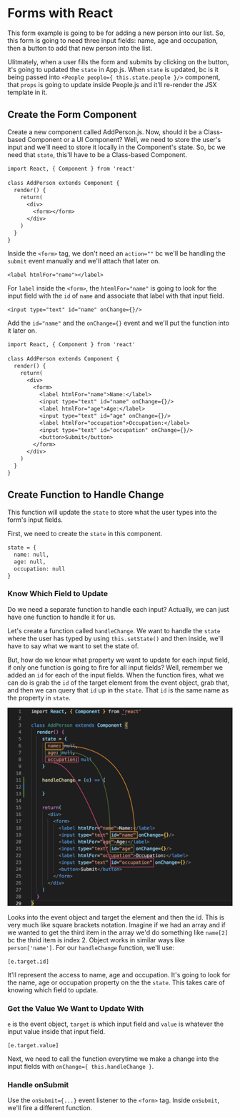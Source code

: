 # Forms with React

This form example is going to be for adding a new person into our list. So, this form is going to need three input fields: name, age and occupation, then a button to add that new person into the list.

Ulitmately, when a user fills the form and submits by clicking on the button, it's going to updated the ```state``` in App.js. When ```state``` is updated, bc is it being passed into ```<People people={ this.state.people }/>``` component, that ```props``` is going to update inside People.js and it'll re-render the JSX template in it.

## Create the Form Component

Create a new component called AddPerson.js. 
Now, should it be a Class-based Component or a UI Component? Well, we need to store the user's input and we'll need to store it locally in the Component's state. So, bc we need that ```state```, this'll have to be a Class-based Component.

```
import React, { Component } from 'react'

class AddPerson extends Component {
  render() {
    return(
      <div>
        <form></form>
      </div>
    )
  }
}
```

Inside the ```<form>``` tag, we don't need an ```action=""``` bc we'll be handling the ```submit``` event manually and we'll attach that later on.

```
<label htmlFor="name"></label>
```

For ```label``` inside the ```<form>```, the ```htemlFor="name"``` is going to look for the input field with the ```id``` of ```name``` and associate that label with that input field. 

```
<input type="text" id="name" onChange={}/>
```

Add the ```id="name"``` and the ```onChange={}``` event and we'll put the function into it later on.

```
import React, { Component } from 'react'

class AddPerson extends Component {
  render() {
    return(
      <div>
        <form>
          <label htmlFor="name">Name:</label>
          <input type="text" id="name" onChange={}/>
          <label htmlFor="age">Age:</label>
          <input type="text" id="age" onChange={}/>
          <label htmlFor="occupation">Occupation:</label>
          <input type="text" id="occupation" onChange={}/>
          <button>Submit</button>
        </form>
      </div>
    )
  }
}
```

## Create Function to Handle Change

This function will update the ```state``` to store what the user types into the form's input fields.

First, we need to create the ```state``` in this component.

```
state = {
  name: null,
  age: null,
  occupation: null
}
```

### Know Which Field to Update

Do we need a separate function to handle each input? Actually, we can just have one function to handle it for us.

Let's create a function called ```handleChange```. We want to handle the ```state``` where the user has typed by using ```this.setState()``` and then inside, we'll have to say what we want to set the state of. 

But, how do we know what property we want to update for each input field, if only one function is going to fire for all input fields? Well, remember we added an ```id``` for each of the input fields. When the function fires, what we can do is grab the ```id``` of the target element from the event object, grab that, and then we can query that ```id``` up in the ```state```. That ```id``` is the same name as the property in ```state```.

<kbd>![alt text](img/statetoprop.png "screenshot")</kbd>

Looks into the event object and target the element and then the id. This is very much like square brackets notation. Imagine if we had an array and if we wanted to get the third item in the array we'd do something like ```name[2]``` bc the thrid item is index 2. Object works in similar ways like ```person['name']```. For our ```handleChange``` function, we'll use:

```
[e.target.id]
```
It'll represent the access to name, age and occupation. It's going to look for the name, age or occupation property on the the ```state```. This takes care of knowing which field to update.

### Get the Value We Want to Update With

```e``` is the event object, ```target``` is which input field and ```value``` is whatever the input value inside that input field. 

```
[e.target.value]
```

Next, we need to call the function everytime we make a change into the input fields with ```onChange={ this.handleChange }```.

### Handle onSubmit

Use the ```onSubmit={...}``` event listener to the ```<form>``` tag. Inside ```onSubmit```, we'll fire a different function.

